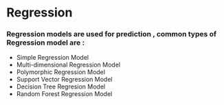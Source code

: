 # Regression 

### **Regression models are used for prediction , common types of Regression model are :**
* Simple Regression Model
* Multi-dimensional Regression Model
* Polymorphic Regression Model
* Support Vector Regression Model
* Decision Tree Regresion Model
* Random Forest Regression Model